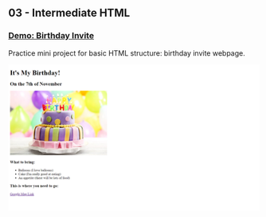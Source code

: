 ## 03 - Intermediate HTML

### [Demo: Birthday Invite](https://birthdayinvite.gdbecker.repl.co/)

Practice mini project for basic HTML structure: birthday invite webpage.

!["Page"](./Page.png)

